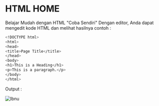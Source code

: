 # HTML HOME
Belajar Mudah dengan HTML "Coba Sendiri"
Dengan editor, Anda dapat mengedit kode HTML dan melihat hasilnya
contoh :
```sh
<!DOCTYPE html>
<html>
<head>
<title>Page Title</title>
</head>
<body>
<h1>This is a Heading</h1>
<p>This is a paragraph.</p>
</body>
</html> 
```
Output :



![Ibnu](https://github.com/uin-unit/docs-html/blob/main/images/html-home.png)
